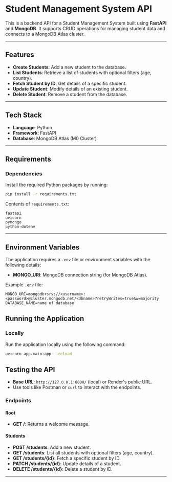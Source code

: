 
# Student Management System API

This is a backend API for a Student Management System built using **FastAPI** and **MongoDB**. It supports CRUD operations for managing student data and connects to a MongoDB Atlas cluster.

---

## Features
- **Create Students**: Add a new student to the database.
- **List Students**: Retrieve a list of students with optional filters (age, country).
- **Fetch Student by ID**: Get details of a specific student.
- **Update Student**: Modify details of an existing student.
- **Delete Student**: Remove a student from the database.

---

## Tech Stack
- **Language**: Python
- **Framework**: FastAPI
- **Database**: MongoDB Atlas (M0 Cluster)

---

## Requirements

### Dependencies
Install the required Python packages by running:

```bash
pip install -r requirements.txt
```

Contents of `requirements.txt`:
```
fastapi
uvicorn
pymongo
python-dotenv
```

---

## Environment Variables

The application requires a `.env` file or environment variables with the following details:

- **MONGO_URI**: MongoDB connection string (for MongoDB Atlas).

Example `.env` file:
```
MONGO_URI=mongodb+srv://<username>:<password>@cluster.mongodb.net/<dbname>?retryWrites=true&w=majority
DATABASE_NAME=name of database
```


## Running the Application

### Locally
Run the application locally using the following command:

```bash
uvicorn app.main:app --reload
```

## Testing the API

- **Base URL**: `http://127.0.0.1:8000/` (local) or Render's public URL.
- Use tools like Postman or `curl` to interact with the endpoints.

### Endpoints

#### Root
- **GET /**: Returns a welcome message.

#### Students
- **POST /students**: Add a new student.
- **GET /students**: List all students with optional filters (age, country).
- **GET /students/{id}**: Fetch a specific student by ID.
- **PATCH /students/{id}**: Update details of a student.
- **DELETE /students/{id}**: Delete a student by ID.

---
